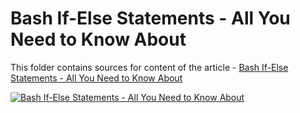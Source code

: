 # Bash If-Else Statements - All You Need to Know About

This folder contains sources for content of the article - [Bash If-Else Statements - All You Need to Know About](https://hands-on.cloud/bash-if-else-statements-all-you-need-to-know-about/)

[![Bash If-Else Statements - All You Need to Know About](https://hands-on.cloud/bash-if-else-statements-all-you-need-to-know-about/Bash-If-Else-Statements-All-You-Need-to-Know-About.png)](https://hands-on.cloud/bash-if-else-statements-all-you-need-to-know-about/)
